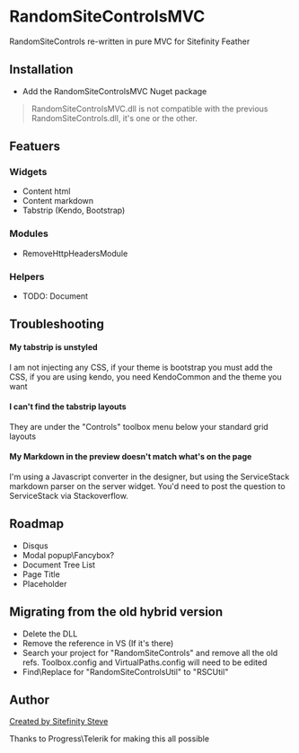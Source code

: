 ﻿# RandomSiteControlsMVC
RandomSiteControls re-written in pure MVC for Sitefinity Feather

## Installation
* Add the RandomSiteControlsMVC Nuget package
> RandomSiteControlsMVC.dll is not compatible with the previous RandomSiteControls.dll, it's one or the other.

## Featuers
### Widgets
* Content html
* Content markdown
* Tabstrip (Kendo, Bootstrap)

### Modules
* RemoveHttpHeadersModule

### Helpers
* TODO: Document

## Troubleshooting
#### My tabstrip is unstyled
I am not injecting any CSS, if your theme is bootstrap you must add the CSS, if you are using kendo, you need KendoCommon and the theme you want

#### I can't find the tabstrip layouts
They are under the "Controls" toolbox menu below your standard grid layouts

#### My Markdown in the preview doesn't match what's on the page
I'm using a Javascript converter in the designer, but using the ServiceStack markdown parser on the server widget.  You'd need to post the question to ServiceStack via Stackoverflow.

## Roadmap
* Disqus
* Modal popup\Fancybox?
* Document Tree List
* Page Title
* Placeholder

## Migrating from the old hybrid version
* Delete the DLL
* Remove the reference in VS (If it's there)
* Search your project for "RandomSiteControls" and remove all the old refs.  Toolbox.config and VirtualPaths.config will need to be edited
* Find\Replace for "RandomSiteControlsUtil" to "RSCUtil"

## Author
[Created by Sitefinity Steve](https://www.sitefinitysteve.com)

Thanks to Progress\Telerik for making this all possible